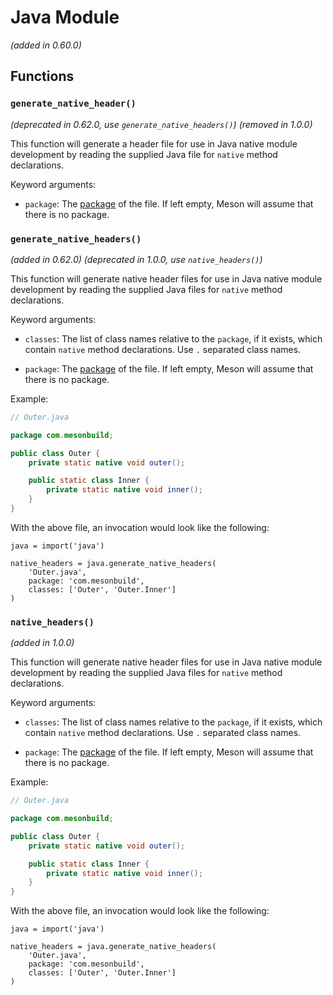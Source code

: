 # Java Module

*(added in 0.60.0)*

## Functions

### `generate_native_header()`

*(deprecated in 0.62.0, use `generate_native_headers()`)*
*(removed in 1.0.0)*

This function will generate a header file for use in Java native module
development by reading the supplied Java file for `native` method declarations.

Keyword arguments:

- `package`: The [package](https://en.wikipedia.org/wiki/Java_package) of the
file. If left empty, Meson will assume that there is no package.

### `generate_native_headers()`

*(added in 0.62.0)*
*(deprecated in 1.0.0, use `native_headers()`)*

This function will generate native header files for use in Java native module
development by reading the supplied Java files for `native` method declarations.

Keyword arguments:

- `classes`: The list of class names relative to the `package`, if it exists,
which contain `native` method declarations. Use `.` separated class names.

- `package`: The [package](https://en.wikipedia.org/wiki/Java_package) of the
file. If left empty, Meson will assume that there is no package.

Example:

```java
// Outer.java

package com.mesonbuild;

public class Outer {
    private static native void outer();

    public static class Inner {
        private static native void inner();
    }
}
```

With the above file, an invocation would look like the following:

```meson
java = import('java')

native_headers = java.generate_native_headers(
    'Outer.java',
    package: 'com.mesonbuild',
    classes: ['Outer', 'Outer.Inner']
)
```

### `native_headers()`

*(added in 1.0.0)*

This function will generate native header files for use in Java native module
development by reading the supplied Java files for `native` method declarations.

Keyword arguments:

- `classes`: The list of class names relative to the `package`, if it exists,
which contain `native` method declarations. Use `.` separated class names.

- `package`: The [package](https://en.wikipedia.org/wiki/Java_package) of the
file. If left empty, Meson will assume that there is no package.

Example:

```java
// Outer.java

package com.mesonbuild;

public class Outer {
    private static native void outer();

    public static class Inner {
        private static native void inner();
    }
}
```

With the above file, an invocation would look like the following:

```meson
java = import('java')

native_headers = java.generate_native_headers(
    'Outer.java',
    package: 'com.mesonbuild',
    classes: ['Outer', 'Outer.Inner']
)
```
